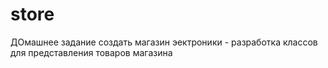 # store
ДОмашнее задание создать магазин эектроники - разработка классов для представления товаров магазина
